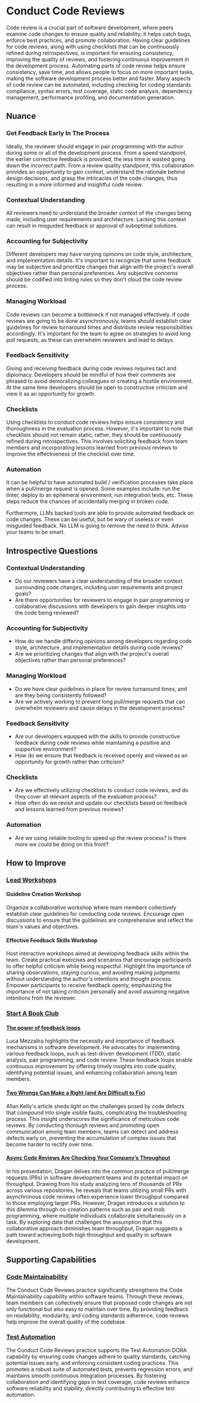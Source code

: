 # Conduct Code Reviews

Code review is a crucial part of software development, where peers examine code changes to ensure quality and reliability; it helps catch bugs, enforce best practices, and promote collaboration. Having clear guidelines for code reviews, along with using checklists that can be continuously refined during retrospectives, is important for ensuring consistency, improving the quality of reviews, and fostering continuous improvement in the development process.
Automating parts of code review helps ensure consistency, save time, and allows people to focus on more important tasks, making the software development process better and faster.
Many aspects of code review can be automated, including checking for coding standards compliance, syntax errors, test coverage, static code analysis, dependency management, performance profiling, and documentation generation.

## Nuance

### Get Feedback Early In The Process

Ideally, the reviewer should engage in pair programming with the author during some or all of the development process. From a speed standpoint, the earlier corrective feedback is provided, the less time is wasted going down the incorrect path. From a review quality standpoint, this collaboration provides an opportunity to gain context, understand the rationale behind design decisions, and grasp the intricacies of the code changes, thus resulting in a more informed and insightful code review.

### Contextual Understanding

All reviewers need to understand the broader context of the changes being made, including user requirements and architecture.
Lacking this context can result in misguided feedback or approval of suboptimal solutions.

### Accounting for Subjectivity

Different developers may have varying opinions on code style, architecture, and implementation details.
It's important to recognize that some feedback may be subjective and prioritize changes that align with the project's overall objectives rather than personal preferences. Any subjective concerns should be codified into linting rules so they don't cloud the code review process.

### Managing Workload

Code reviews can become a bottleneck if not managed effectively.
If code reviews are going to be done asynchronously, teams should establish clear guidelines for review turnaround times and distribute review responsibilities accordingly.
It's important for the team to agree on strategies to avoid long pull requests, as these can overwhelm reviewers and lead to delays.

### Feedback Sensitivity

Giving and receiving feedback during code reviews requires tact and diplomacy.
Developers should be mindful of how their comments are phrased to avoid demoralizing colleagues or creating a hostile environment.
At the same time developers should be open to constructive criticism and view it as an opportunity for growth.

### Checklists

Using checklists to conduct code reviews helps ensure consistency and thoroughness in the evaluation process.
However, it's important to note that checklists should not remain static; rather, they should be continuously refined during retrospectives.
This involves soliciting feedback from team members and incorporating lessons learned from previous reviews to improve the effectiveness of the checklist over time.

### Automation

It can be helpful to have automated build / verification processes take place when a pull/merge request is opened. Some examples include: run the linter, deploy to an ephemeral environment, run integration tests, etc. These steps reduce the chances of accidentally merging in broken code.

Furthermore, LLMs backed tools are able to provide automated feedback on code changes. These can be useful, but be wary of useless or even misguided feedback. No LLM is going to remove the need to think. Advise your teams to be smart.

## Introspective Questions

### Contextual Understanding

* Do our reviewers have a clear understanding of the broader context surrounding code changes, including user requirements and project goals?
* Are there opportunities for reviewers to engage in pair programming or collaborative discussions with developers to gain deeper insights into the code being reviewed?

### Accounting for Subjectivity

* How do we handle differing opinions among developers regarding code style, architecture, and implementation details during code reviews?
* Are we prioritizing changes that align with the project's overall objectives rather than personal preferences?

### Managing Workload

* Do we have clear guidelines in place for review turnaround times, and are they being consistently followed?
* Are we actively working to prevent long pull/merge requests that can overwhelm reviewers and cause delays in the development process?

### Feedback Sensitivity

* Are our developers equipped with the skills to provide constructive feedback during code reviews while maintaining a positive and supportive environment?
* How do we ensure that feedback is received openly and viewed as an opportunity for growth rather than criticism?

### Checklists

* Are we effectively utilizing checklists to conduct code reviews, and do they cover all relevant aspects of the evaluation process?
* How often do we revisit and update our checklists based on feedback and lessons learned from previous reviews?

### Automation

* Are we using reliable tooling to speed up the review process? Is there more we could be doing on this front?

## How to Improve

### [Lead Workshops](/practices/lead-workshops.md)

#### Guideline Creation Workshop

Organize a collaborative workshop where team members collectively establish clear guidelines for conducting code reviews.
Encourage open discussions to ensure that the guidelines are comprehensive and reflect the team's values and objectives.

#### Effective Feedback Skills Workshop

Host interactive workshops aimed at developing feedback skills within the team.
Create practical exercises and scenarios that encourage participants to offer helpful criticism while being respectful.
Highlight the importance of sharing observations, staying curious, and avoiding making judgments without understanding the author's intentions and thought process.
Empower participants to receive feedback openly, emphasizing the importance of not taking criticism personally and avoid assuming negative intentions from the reviewer.

### [Start A Book Club](/practices/start-a-book-club.md)

#### [The power of feedback loops](https://lucamezzalira.medium.com/the-power-of-feedback-loops-f8e27e8ac25f)

Luca Mezzalira highlights the necessity and importance of feedback mechanisms in software development.
He advocates for implementing various feedback loops, such as test-driven development (TDD), static analysis, pair programming, and code review.
These feedback loops enable continuous improvement by offering timely insights into code quality, identifying potential issues, and enhancing collaboration among team members.

#### [Two Wrongs Can Make a Right (and Are Difficult to Fix)](https://github.com/97-things/97-things-every-programmer-should-know/tree/master/en/thing_86)

Allan Kelly's article sheds light on the challenges posed by code defects that compound into single visible faults, complicating the troubleshooting process.
This insight underscores the significance of meticulous code reviews.
By conducting thorough reviews and promoting open communication among team members, teams can detect and address defects early on, preventing the accumulation of complex issues that become harder to rectify over time.

#### [Async Code Reviews Are Chocking Your Company’s Throughput](https://www.youtube.com/watch?v=ZlLZEQQBcFg)

In his presentation, Dragan delves into the common practice of pull/merge requests (PRs) in software development teams and its potential impact on throughput.
Drawing from his study analyzing tens of thousands of PRs across various repositories, he reveals that teams utilizing small PRs with asynchronous code reviews often experience lower throughput compared to those employing larger PRs.
However, Dragan introduces a solution to this dilemma through co-creation patterns such as pair and mob programming, where multiple individuals collaborate simultaneously on a task.
By exploring data that challenges the assumption that this collaborative approach diminishes team throughput, Dragan suggests a path toward achieving both high throughput and quality in software development.

## Supporting Capabilities

### [Code Maintainability](/capabilities/code-maintainability.md)

The Conduct Code Reviews practice significantly strengthens the Code Maintainability capability within software teams. Through these reviews, team members can collectively ensure that proposed code changes are not only functional but also easy to maintain over time. By providing feedback on readability, modularity, and coding standards adherence, code reviews help improve the overall quality of the codebase.

### [Test Automation](/capabilities/test-automation.md)

The Conduct Code Reviews practice supports the Test Automation DORA capability by ensuring code changes adhere to quality standards, catching potential issues early, and enforcing consistent coding practices. This promotes a robust suite of automated tests, prevents regression errors, and maintains smooth continuous integration processes. By fostering collaboration and identifying gaps in test coverage, code reviews enhance software reliability and stability, directly contributing to effective test automation.
